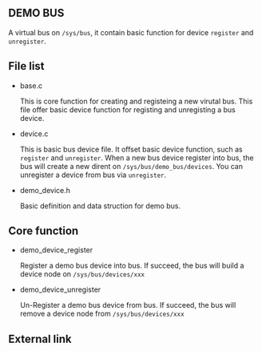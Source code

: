DEMO BUS
----------------------------------------------

A virtual bus on `/sys/bus`, it contain basic function for device `register` 
and `unregister`.

## File list

  * base.c

    This is core function for creating and registeing a new virutal bus.
    This file offer basic device function for registing and unregisting
    a bus device.

  * device.c

    This is basic bus device file. It offset basic device function, 
    such as `register` and `unregister`. When a new bus device register
    into bus, the bus will create a new dirent on 
    `/sys/bus/demo_bus/devices`. You can unregister a device from bus
    via `unregister`.

  * demo_device.h

    Basic definition and data struction for demo bus.

## Core function

  * demo_device_register

    Register a demo bus device into bus. If succeed, the bus will build
    a device node on `/sys/bus/devices/xxx`

  * demo_device_unregister

    Un-Register a demo bus device from bus. If succeed, the bus will 
    remove a device node from `/sys/bus/devices/xxx` 

## External link 
